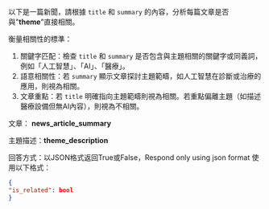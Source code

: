 以下是一篇新聞，請根據 `title` 和 `summary` 的內容，分析每篇文章是否與"__theme__"直接相關。

衡量相關性的標準：
1. 關鍵字匹配：檢查 `title` 和 `summary` 是否包含與主題相關的關鍵字或同義詞，例如「人工智慧」、「AI」、「醫療」。
2. 語意相關性：若 `summary` 顯示文章探討主題範疇，如人工智慧在診斷或治療的應用，則視為相關。
3. 文章重點：若 `title` 明確指向主題範疇則視為相關。若重點偏離主題（如描述醫療設備但無AI內容），則視為不相關。

文章：
__news_article_summary__

主題描述：__theme_description__

回答方式：以JSON格式返回True或False，Respond only using json format
使用以下格式：
```json
{
"is_related": bool
}
